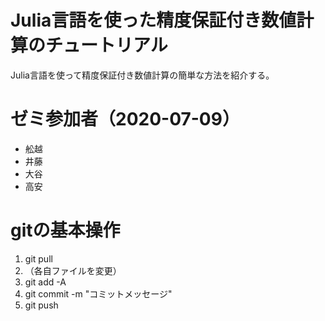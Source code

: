 # Julia言語を使った精度保証付き数値計算のチュートリアル

Julia言語を使って精度保証付き数値計算の簡単な方法を紹介する。

# ゼミ参加者（2020-07-09）

- 舩越
- 井藤
- 大谷
- 高安

# gitの基本操作

1. git pull
2. （各自ファイルを変更）
3. git add -A
4. git commit -m "コミットメッセージ"
5. git push
